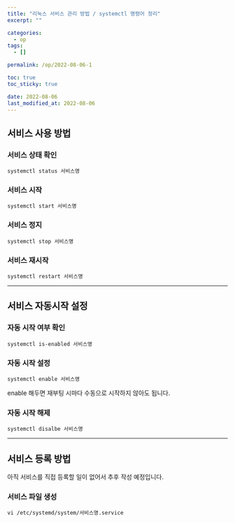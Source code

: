 ```yaml
---
title: "리눅스 서비스 관리 방법 / systemctl 명령어 정리"
excerpt: ""

categories:
  - op
tags:
  - []

permalink: /op/2022-08-06-1

toc: true
toc_sticky: true

date: 2022-08-06
last_modified_at: 2022-08-06
---
```


## 서비스 사용 방법

### 서비스 상태 확인
```
systemctl status 서비스명
```

### 서비스 시작
```
systemctl start 서비스명
```

### 서비스 정지
```
systemctl stop 서비스명
```

### 서비스 재시작
```
systemctl restart 서비스명
```

---

## 서비스 자동시작 설정

### 자동 시작 여부 확인
```
systemctl is-enabled 서비스명
```

### 자동 시작 설정
```
systemctl enable 서비스명
```
enable 해두면 재부팅 시마다 수동으로 시작하지 않아도 됩니다.

### 자동 시작 해제
```
systemctl disalbe 서비스명
```

---

## 서비스 등록 방법

아직 서비스를 직접 등록할 일이 없어서 추후 작성 예정입니다.

### 서비스 파일 생성
```
vi /etc/systemd/system/서비스명.service
```